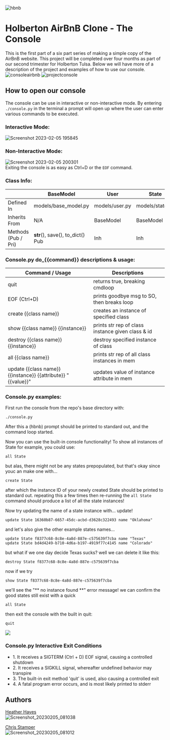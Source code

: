 ![hbnb](https://user-images.githubusercontent.com/107968573/216862342-3bd995bb-a40c-4fcd-a66b-d0473af89352.png)

# Holberton AirBnB Clone - The Console
This is the first part of a six part series of making a simple copy of the AirBnB website. This project will be completed over four months as part of our second trimester for Holberton Tulsa. Below we will have more of a description of the project and examples of how to use our console.
![consoleairbnb](https://user-images.githubusercontent.com/107968573/216862622-98157f58-fed6-49ad-8ca9-d475dd3d2483.png)
![projectconsole](https://user-images.githubusercontent.com/107968573/216862867-53d9fc30-ba3a-4380-ae28-873428023d80.png)

## How to open our console
The console can be use in interactive or non-interactive mode. 
By entering `./console.py` in the terminal a prompt will open up where the user can enter various commands to be executed. 
### Interactive Mode:
![Screenshot 2023-02-05 195845](https://user-images.githubusercontent.com/107968573/216865079-bae04d78-5162-496e-be7d-9f55719873ff.png)
### Non-Interactive Mode:
![Screenshot 2023-02-05 200301](https://user-images.githubusercontent.com/107968573/216865604-01de94ad-1c7c-4e6c-ac06-caef81c48166.png)<br />
Exiting the console is as easy as Ctrl+D or the `EOF` command.

<h3>Class Info:</h3>
<p>

|            | BaseModel | User | State | City | Place | Review | Amenity | FileStorage |
| ---------- | --------- | ---- | ----- | ---- | ----- | ------ | ------- | ----------- |
| Defined In | models/base_model.py | models/user.py | models/state.py | models/city.py | models/place.py | models/review.py | models/amenity.py | models/engine/file_storage.py |
| Inherits From | N/A | BaseModel | BaseModel | BaseModel | BaseModel | BaseModel | BaseModel | N/A |
| Methods (Pub / Pri) | __str__(), save(), to_dict() Pub | Inh | Inh | Inh | Inh | Inh | Inh | all(), new(obj), save(), reload() Pub |

</p>

<h3>Console.py do_{{command}} descriptions & usage:</h3>
<p>

| **Command / Usage**                                     | **Descriptions**                                  |
| ------------------------------------------------------- | ------------------------------------------------- |
| quit                                                    | returns true, breaking cmdloop                    |
| EOF (Ctrl+D)                                            | prints goodbye msg to SO, then breaks loop        |
| create {{class name}}                                   | creates an instance of specified class            |
| show {{class name}} {{instance}}                        | prints str rep of class instance given class & id |
| destroy {{class name}} {{instance}}                     | destroy specified instance of class               |
| all {{class name}}                                      | prints str rep of all class instances in mem      |
| update {{class name}} {{instance}} {{attribute}} "{{value}}" | updates value of instance attribute in mem        |

</p>
<h3>Console.py examples:</h3>
<p>

First run the console from the repo's base directory with:
```
./console.py
```
After this a (hbnb) prompt should be printed to standard out, and the command loop started.

Now you can use the built-in console functionality! To show all instances of State for example, you could use:
```
all State
```
but alas, there might not be any states prepopulated, but that's okay since youc an make one with...
```
create State
```
after which the instance ID of your newly created State should be printed to standard out. repeating this 
a few times then re-running the
```all State``` command should produce a list of all the state instances!

Now try updating the name of a state instance with... update!
```
update State 16360b87-6657-45dc-acbd-d3628c322493 name "Oklahoma"
```
and let's also give the other example states names...
```
update State f8377c68-8c8e-4a8d-887e-c575639f7cba name "Texas"
update State bd4d4249-b710-4d6a-b197-4919f77c4145 name "Colorado"
```
but what if we one day decide Texas sucks? well we can delete it like this:
```
destroy State f8377c68-8c8e-4a8d-887e-c575639f7cba
```
now if we try
```
show State f8377c68-8c8e-4a8d-887e-c575639f7cba
```
we'll see the "** no instance found **" error message!
we can confirm the good states still exist with a quick
```
all State
```
then exit the console with the built in quit:
```
quit
```
![](https://github.com/ZeroDayPoke/holbertonschool-AirBnB_clone/blob/master/console_tutorial.png)
</p>

<h3>Console.py Interactive Exit Conditions</h3>
<ul>
<li>1. It receives a SIGTERM (Ctrl + D) EOF signal, causing a controlled shutdown</li>
<li>2. It receives a SIGKILL signal, whereafter undefined behavior may transpire</li>
<li>3. The built-in exit method 'quit' is used, also causing a controlled exit</li>
<li>4. A fatal program error occurs, and is most likely printed to stderr</li>
</ul>

## Authors
[Heather Hayes](https://github.com/hayes28)<br />
![Screenshot_20230205_081038](https://user-images.githubusercontent.com/107968573/216867015-7086ad53-2d97-4739-95d4-494cef5288f2.png)

[Chris Stamper](https://github.com/ZeroDayPoke)<br />
![Screenshot_20230205_081012](https://user-images.githubusercontent.com/107968573/216867070-beffb327-9caa-448f-8a25-b41b889e8a6d.png)
